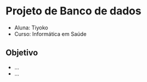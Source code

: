# Projeto de Banco de dados

* Aluna: Tiyoko
* Curso: Informática em Saúde

## Objetivo

* ...
* ...


